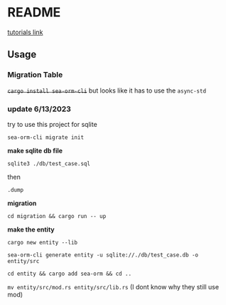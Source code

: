 # README #

[tutorials link](https://www.sea-ql.org/SeaORM/docs/migration/setting-up-migration/)

## Usage ##

### Migration Table ###

~~`cargo install sea-orm-cli`~~ but looks like it has to use the `async-std`

### update 6/13/2023 ###

try to use this project for sqlite

`sea-orm-cli migrate init`

**make sqlite db file**

`sqlite3 ./db/test_case.sql`

then 

`.dump`

**migration**

`cd migration && cargo run -- up`

**make the entity**

`cargo new entity --lib`

`sea-orm-cli generate entity -u sqlite://./db/test_case.db -o entity/src`

`cd entity && cargo add sea-orm && cd ..`

`mv entity/src/mod.rs entity/src/lib.rs` (I dont know why they still use mod)

